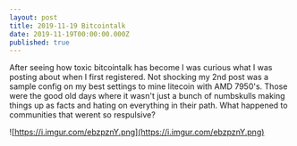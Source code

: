 ```yaml
---
layout: post
title: 2019-11-19 Bitcointalk
date: 2019-11-19T00:00:00.000Z
published: true
---
```

After seeing how toxic bitcointalk has become I was curious what I was posting about when I first registered. Not shocking my 2nd post was a sample config on my best settings to mine litecoin with AMD 7950's. Those were the good old days where it wasn't just a bunch of numbskulls making things up as facts and hating on everything in their path. What happened to communities that werent so respulsive?    

![https://i.imgur.com/ebzpznY.png](https://i.imgur.com/ebzpznY.png)  
